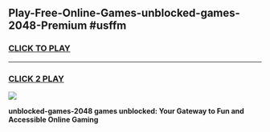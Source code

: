 
## Play-Free-Online-Games-unblocked-games-2048-Premium #usffm
<h3>
<a href="https://premium.freeplayer.one?title=unblocked-games-2048&ref=8M">CLICK TO PLAY</a></h3>
<hr>

<h3>
<a href="https://premium.freeplayer.one?title=unblocked-games-2048&ref=8M">CLICK 2 PLAY</a>
  
</h3>

<a href="https://premium.freeplayer.one?title=unblocked-games-2048&ref=8M"><img src="https://clearcache.store/games.png"></a>


**unblocked-games-2048 games unblocked: Your Gateway to Fun and Accessible Online Gaming**
